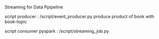Streaming for Data Ppipeline

script producer : /script/event_producer.py produce product of book with book-topic

script consumer pyspark : /script/streaming_job.py
